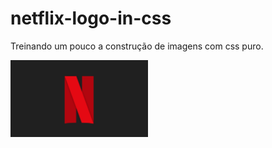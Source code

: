 # netflix-logo-in-css

Treinando um pouco a construção de imagens com css puro.

<img src="https://github.com/DianaMartine/netflix-logo-in-css/blob/main/logo.png" width="220" />

